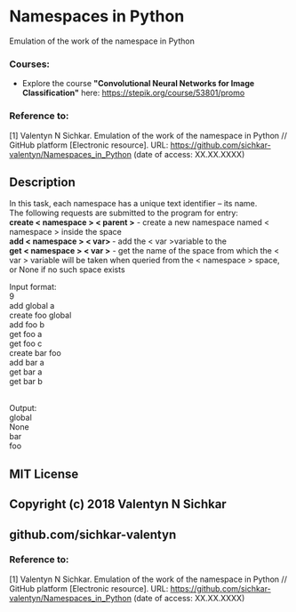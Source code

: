 # Namespaces in Python
Emulation of the work of the namespace in Python

### Courses:
* Explore the course **"Convolutional Neural Networks for Image Classification"** here: https://stepik.org/course/53801/promo

### Reference to:
[1] Valentyn N Sichkar. Emulation of the work of the namespace in Python // GitHub platform [Electronic resource]. URL: https://github.com/sichkar-valentyn/Namespaces_in_Python (date of access: XX.XX.XXXX)

## Description
In this task, each namespace has a unique text identifier – its name.
<br/>The following requests are submitted to the program for entry:
<br/><b>create < namespace > < parent ></b> - create a new namespace named < namespace > inside the <parent> space
<br/><b>add < namespace > < var> </b> - add the < var >variable to the <namespace> 
<br/><b>get < namespace > < var ></b> - get the name of the space from which the < var > variable will be taken when queried from the < namespace > space, or None if no such space exists

Input format:
<br/>9
<br/>add global a
<br/>create foo global
<br/>add foo b
<br/>get foo a
<br/>get foo c
<br/>create bar foo
<br/>add bar a
<br/>get bar a
<br/>get bar b

<br/>Output:
<br/>global
<br/>None
<br/>bar
<br/>foo

## MIT License
## Copyright (c) 2018 Valentyn N Sichkar
## github.com/sichkar-valentyn
### Reference to:
[1] Valentyn N Sichkar. Emulation of the work of the namespace in Python // GitHub platform [Electronic resource]. URL: https://github.com/sichkar-valentyn/Namespaces_in_Python (date of access: XX.XX.XXXX)
